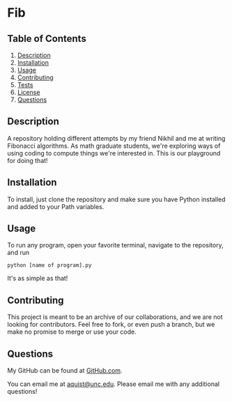 # Fib
## Table of Contents
1. [Description](#description)
2. [Installation](#installation)
3. [Usage](#usage)
4. [Contributing](#contributing)
5. [Tests](#tests)
6. [License](#license)
7. [Questions](#questions)

## Description <a name="description"></a>
A repository holding different attempts by my friend Nikhil and me at writing Fibonacci algorithms. As math graduate students, we're exploring ways of using coding to compute things we're interested in. This is our playground for doing that!

## Installation <a name="installation"></a>
To install, just clone the repository and make sure you have Python installed and added to your Path variables.

## Usage <a name="usage"></a>
To run any program, open your favorite terminal, navigate to the repository, and run 

    python [name of program].py

It's as simple as that!

## Contributing <a name="contributing"></a>
This project is meant to be an archive of our collaborations, and we are not looking for contributors. Feel free to fork, or even push a branch, but we make no promise to merge or use your code.

## Questions <a name="questions"><a>
My GitHub can be found at [GitHub.com](https://github.com/Andreasq99).

You can email me at aquist@unc.edu. Please email me with any additional questions!
